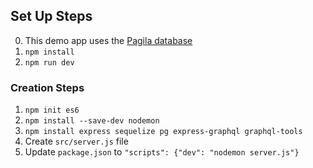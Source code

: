 ## Set Up Steps
0. This demo app uses the [Pagila database](https://github.com/devrimgunduz/pagila)
1. `npm install`
2. `npm run dev`

### Creation Steps
1. `npm init es6`
2. `npm install --save-dev nodemon`
3. `npm install express sequelize pg express-graphql graphql-tools`
4. Create `src/server.js` file
5. Update `package.json` to `"scripts": {"dev": "nodemon server.js"}`

